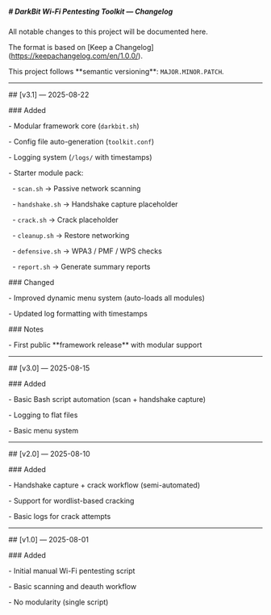 ##### \# DarkBit Wi-Fi Pentesting Toolkit — Changelog



All notable changes to this project will be documented here.  

The format is based on \[Keep a Changelog](https://keepachangelog.com/en/1.0.0/).  

This project follows \*\*semantic versioning\*\*: `MAJOR.MINOR.PATCH`.



---



\## \[v3.1] — 2025-08-22

\### Added

\- Modular framework core (`darkbit.sh`)

\- Config file auto-generation (`toolkit.conf`)

\- Logging system (`/logs/` with timestamps)

\- Starter module pack:

&nbsp; - `scan.sh` → Passive network scanning  

&nbsp; - `handshake.sh` → Handshake capture placeholder  

&nbsp; - `crack.sh` → Crack placeholder  

&nbsp; - `cleanup.sh` → Restore networking  

&nbsp; - `defensive.sh` → WPA3 / PMF / WPS checks  

&nbsp; - `report.sh` → Generate summary reports  



\### Changed

\- Improved dynamic menu system (auto-loads all modules)

\- Updated log formatting with timestamps  



\### Notes

\- First public \*\*framework release\*\* with modular support  



---



\## \[v3.0] — 2025-08-15

\### Added

\- Basic Bash script automation (scan + handshake capture)

\- Logging to flat files

\- Basic menu system  



---



\## \[v2.0] — 2025-08-10

\### Added

\- Handshake capture + crack workflow (semi-automated)

\- Support for wordlist-based cracking

\- Basic logs for crack attempts  



---



\## \[v1.0] — 2025-08-01

\### Added

\- Initial manual Wi-Fi pentesting script

\- Basic scanning and deauth workflow

\- No modularity (single script)  



